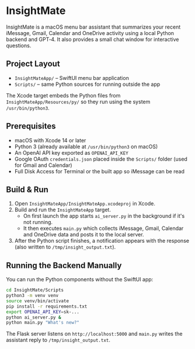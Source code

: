 # InsightMate

InsightMate is a macOS menu bar assistant that summarizes your recent iMessage, Gmail, Calendar and OneDrive activity using a local Python backend and GPT‑4. It also provides a small chat window for interactive questions.

## Project Layout

- `InsightMateApp/` – SwiftUI menu bar application
- `Scripts/` – same Python sources for running outside the app

The Xcode target embeds the Python files from `InsightMateApp/Resources/py/` so they
run using the system `/usr/bin/python3`.

## Prerequisites

- macOS with Xcode 14 or later
- Python 3 (already available at `/usr/bin/python3` on macOS)
- An OpenAI API key exported as `OPENAI_API_KEY`
- Google OAuth `credentials.json` placed inside the `Scripts/` folder (used for Gmail and Calendar)
- Full Disk Access for Terminal or the built app so iMessage can be read

## Build & Run

1. Open `InsightMateApp/InsightMateApp.xcodeproj` in Xcode.
2. Build and run the `InsightMateApp` target.
   - On first launch the app starts `ai_server.py` in the background if it's not running.
   - It then executes `main.py` which collects iMessage, Gmail, Calendar and OneDrive data and posts it to the local server.
3. After the Python script finishes, a notification appears with the response
   (also written to `/tmp/insight_output.txt`).

## Running the Backend Manually

You can run the Python components without the SwiftUI app:

```bash
cd InsightMate/Scripts
python3 -m venv venv
source venv/bin/activate
pip install -r requirements.txt
export OPENAI_API_KEY=sk-...
python ai_server.py &
python main.py "What's new?"
```

The Flask server listens on `http://localhost:5000` and `main.py` writes the assistant reply to `/tmp/insight_output.txt`.

